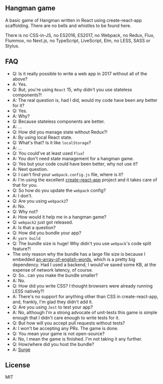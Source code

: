 ## Hangman game
A basic game of Hangman written in React using create-react-app scaffolding. There are no bells and whistles to be found here.

There is no CSS-in-JS, no ES2016, ES2017, no Webpack, no Redux, Flux, Flummox, no Next.js, no TypeScript, LiveScript, Elm, no LESS, SASS or Stylus.

## FAQ
- Q: Is it really possible to write a web app in 2017 without all of the above?
- A: Yes.
- Q: But, you're using `React` 15, why didn't you use stateless components?!
- A: The real question is, had I did, would my code have been any better for it?
- Q: Yes.
- A: Why?
- Q: Because stateless components are better.
- A: ...
- Q: How did you manage state without Redux?!
- A: By using local React state.
- Q: What's that? Is it like `localStorage`?
- A: ...
- Q: You could've at least used `Flux`!
- A: You don't need state management for a hangman game.
- Q: Yes but your code could have been better, why not use it?
- A: Next question.
- Q: I can't find your `webpack.config.js` file, where is it?
- A: I'm using the excellent [create-react-app](https://github.com/facebookincubator/create-react-app) project and it takes care of that for you.
- Q: So how do you update the `webpack` config?
- A: I don't.
- Q: Are you using `webpack2`?
- A: No.
- Q: Why not?
- A: How would it help me in a hangman game?
- Q: `webpack2` just got released.
- A: Is that a question?
- Q: How did you bundle your app?
- A: `yarn build`
- Q: The bundle size is huge! Why didn't you use `webpack`'s code split feature?!
- The only reason why the bundle has a large file size is because I embedded [an-array-of-english-words](https://github.com/zeke/an-array-of-english-words), which is a pretty big dependency. Had I used a backend, I would've saved some KB, at the expense of network latency, of course.
- Q: So.. can you make the bundle smaller?
- A: No.
- Q: How did you write CSS? I thought browsers were already running LESS natively?!
- A: There's no support for anything other than CSS in create-react-app, and, frankly, I'm glad they didn't add it.
- Q: Are you using `Jest` to test your app?
- A: No, although I'm a strong advocate of unit-tests this game is simple enough that I didn't care enough to write tests for it.
- Q: But how will you accept pull requests without tests?
- A: I won't be accepting any PRs. The game is done.
- Q: You mean your game is not open-source?
- A: No, I mean the game is finished. I'm not taking it any further.
- Q: How/where did you host the bundle?
- A: [Surge](https://surge.sh)

## License
MIT
